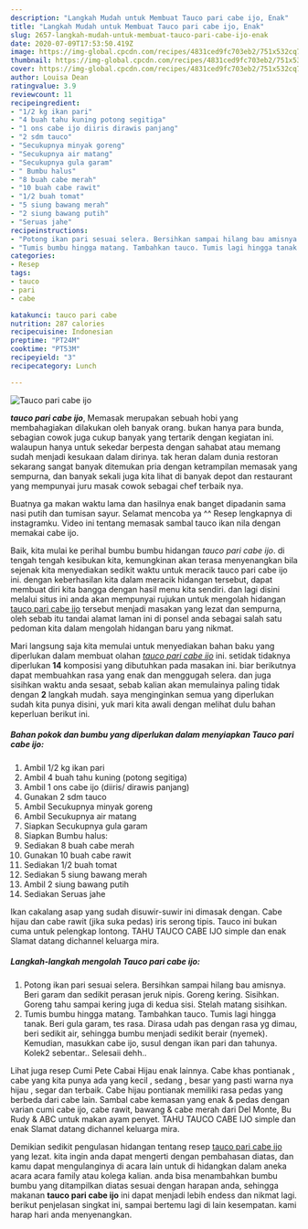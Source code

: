 ```yaml
---
description: "Langkah Mudah untuk Membuat Tauco pari cabe ijo, Enak"
title: "Langkah Mudah untuk Membuat Tauco pari cabe ijo, Enak"
slug: 2657-langkah-mudah-untuk-membuat-tauco-pari-cabe-ijo-enak
date: 2020-07-09T17:53:50.419Z
image: https://img-global.cpcdn.com/recipes/4831ced9fc703eb2/751x532cq70/tauco-pari-cabe-ijo-foto-resep-utama.jpg
thumbnail: https://img-global.cpcdn.com/recipes/4831ced9fc703eb2/751x532cq70/tauco-pari-cabe-ijo-foto-resep-utama.jpg
cover: https://img-global.cpcdn.com/recipes/4831ced9fc703eb2/751x532cq70/tauco-pari-cabe-ijo-foto-resep-utama.jpg
author: Louisa Dean
ratingvalue: 3.9
reviewcount: 11
recipeingredient:
- "1/2 kg ikan pari"
- "4 buah tahu kuning potong segitiga"
- "1 ons cabe ijo diiris dirawis panjang"
- "2 sdm tauco"
- "Secukupnya minyak goreng"
- "Secukupnya air matang"
- "Secukupnya gula garam"
- " Bumbu halus"
- "8 buah cabe merah"
- "10 buah cabe rawit"
- "1/2 buah tomat"
- "5 siung bawang merah"
- "2 siung bawang putih"
- "Seruas jahe"
recipeinstructions:
- "Potong ikan pari sesuai selera. Bersihkan sampai hilang bau amisnya. Beri garam dan sedikit perasan jeruk nipis. Goreng kering. Sisihkan. Goreng tahu sampai kering juga di kedua sisi. Stelah matang sisihkan."
- "Tumis bumbu hingga matang. Tambahkan tauco. Tumis lagi hingga tanak. Beri gula garam, tes rasa. Dirasa udah pas dengan rasa yg dimau, beri sedikit air, sehingga bumbu menjadi sedikit berair (nyemek). Kemudian, masukkan cabe ijo, susul dengan ikan pari dan tahunya. Kolek2 sebentar.. Selesaii dehh.."
categories:
- Resep
tags:
- tauco
- pari
- cabe

katakunci: tauco pari cabe 
nutrition: 287 calories
recipecuisine: Indonesian
preptime: "PT24M"
cooktime: "PT53M"
recipeyield: "3"
recipecategory: Lunch

---
```



![Tauco pari cabe ijo](https://img-global.cpcdn.com/recipes/4831ced9fc703eb2/751x532cq70/tauco-pari-cabe-ijo-foto-resep-utama.jpg)

<b><i>tauco pari cabe ijo</i></b>, Memasak merupakan sebuah hobi yang membahagiakan dilakukan oleh banyak orang. bukan hanya para bunda, sebagian cowok juga cukup banyak yang tertarik dengan kegiatan ini. walaupun hanya untuk sekedar berpesta dengan sahabat atau memang sudah menjadi kesukaan dalam dirinya. tak heran dalam dunia restoran sekarang sangat banyak ditemukan pria dengan ketrampilan memasak yang sempurna, dan banyak sekali juga kita lihat di banyak depot dan restaurant yang mempunyai juru masak cowok sebagai chef terbaik nya.

Buatnya ga makan waktu lama dan hasilnya enak banget dipadanin sama nasi putih dan tumisan sayur. Selamat mencoba ya ^^ Resep lengkapnya di instagramku. Video ini tentang memasak sambal tauco ikan nila dengan memakai cabe ijo.

Baik, kita mulai ke perihal bumbu bumbu hidangan <i>tauco pari cabe ijo</i>. di tengah tengah kesibukan kita, kemungkinan akan terasa menyenangkan bila sejenak kita menyediakan sedikit waktu untuk meracik tauco pari cabe ijo ini. dengan keberhasilan kita dalam meracik hidangan tersebut, dapat membuat diri kita bangga dengan hasil menu kita sendiri. dan lagi disini melalui situs ini anda akan mempunyai rujukan untuk mengolah hidangan <u>tauco pari cabe ijo</u> tersebut menjadi masakan yang lezat dan sempurna, oleh sebab itu tandai alamat laman ini di ponsel anda sebagai salah satu pedoman kita dalam mengolah hidangan baru yang nikmat.


Mari langsung saja kita memulai untuk menyediakan bahan baku yang diperlukan dalam membuat olahan <u><i>tauco pari cabe ijo</i></u> ini. setidak tidaknya diperlukan <b>14</b> komposisi yang dibutuhkan pada masakan ini. biar berikutnya dapat membuahkan rasa yang enak dan menggugah selera. dan juga sisihkan waktu anda sesaat, sebab kalian akan memulainya paling tidak dengan <b>2</b> langkah mudah. saya menginginkan semua yang diperlukan sudah kita punya disini, yuk mari kita awali dengan melihat dulu bahan keperluan berikut ini.

<!--inarticleads1-->

##### Bahan pokok dan bumbu yang diperlukan dalam menyiapkan Tauco pari cabe ijo:

1. Ambil 1/2 kg ikan pari
1. Ambil 4 buah tahu kuning (potong segitiga)
1. Ambil 1 ons cabe ijo (diiris/ dirawis panjang)
1. Gunakan 2 sdm tauco
1. Ambil Secukupnya minyak goreng
1. Ambil Secukupnya air matang
1. Siapkan Secukupnya gula garam
1. Siapkan  Bumbu halus:
1. Sediakan 8 buah cabe merah
1. Gunakan 10 buah cabe rawit
1. Sediakan 1/2 buah tomat
1. Sediakan 5 siung bawang merah
1. Ambil 2 siung bawang putih
1. Sediakan Seruas jahe


Ikan cakalang asap yang sudah disuwir-suwir ini dimasak dengan. Cabe hijau dan cabe rawit (jika suka pedas) iris serong tipis. Tauco ini bukan cuma untuk pelengkap lontong. TAHU TAUCO CABE IJO simple dan enak Slamat datang dichannel keluarga mira. 

<!--inarticleads2-->

##### Langkah-langkah mengolah Tauco pari cabe ijo:

1. Potong ikan pari sesuai selera. Bersihkan sampai hilang bau amisnya. Beri garam dan sedikit perasan jeruk nipis. Goreng kering. Sisihkan. Goreng tahu sampai kering juga di kedua sisi. Stelah matang sisihkan.
1. Tumis bumbu hingga matang. Tambahkan tauco. Tumis lagi hingga tanak. Beri gula garam, tes rasa. Dirasa udah pas dengan rasa yg dimau, beri sedikit air, sehingga bumbu menjadi sedikit berair (nyemek). Kemudian, masukkan cabe ijo, susul dengan ikan pari dan tahunya. Kolek2 sebentar.. Selesaii dehh..


Lihat juga resep Cumi Pete Cabai Hijau enak lainnya. Cabe khas pontianak , cabe yang kita punya ada yang kecil , sedang , besar yang pasti warna nya hijau , segar dan terbaik. Cabe hijau pontianak memiliki rasa pedas yang berbeda dari cabe lain. Sambal cabe kemasan yang enak &amp; pedas dengan varian cumi cabe ijo, cabe rawit, bawang &amp; cabe merah dari Del Monte, Bu Rudy &amp; ABC untuk makan ayam penyet. TAHU TAUCO CABE IJO simple dan enak Slamat datang dichannel keluarga mira. 

Demikian sedikit pengulasan hidangan tentang resep <u>tauco pari cabe ijo</u> yang lezat. kita ingin anda dapat mengerti dengan pembahasan diatas, dan kamu dapat mengulanginya di acara lain untuk di hidangkan dalam aneka acara acara family atau kolega kalian. anda bisa menambahkan bumbu bumbu yang ditampilkan diatas sesuai dengan harapan anda, sehingga makanan <b>tauco pari cabe ijo</b> ini dapat menjadi lebih endess dan nikmat lagi. berikut penjelasan singkat ini, sampai bertemu lagi di lain kesempatan. kami harap hari anda menyenangkan.
